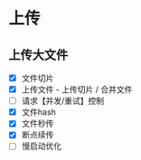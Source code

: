 # 上传

## 上传大文件

- [x] 文件切片
- [x] 上传文件 - 上传切片 / 合并文件
- [ ] 请求【并发/重试】控制
- [x] 文件hash
- [x] 文件秒传
- [x] 断点续传
- [ ] 慢启动优化
